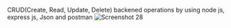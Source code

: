  CRUD(Create, Read, Update, Delete) backened operations by using node js, express js, Json and postman
 ![Screenshot 28](https://user-images.githubusercontent.com/89409899/184857462-252d4caf-8253-4bfb-8031-66b2b59e1627.png)
